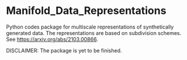 # Manifold_Data_Representations
Python codes package for multiscale representations of synthetically generated data. The representations are based on subdivision schemes. See https://arxiv.org/abs/2103.00866.

DISCLAIMER: The package is yet to be finished.
